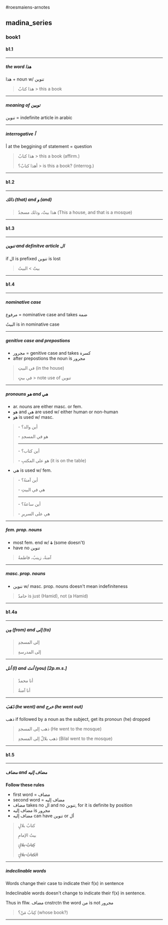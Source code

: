 #roesmaiens-arnotes 

## madina_series

### book1

#### b1.1

---
##### the word هذا

هذا + noun w/ تنوين

> هذا كتابٌ > this a book

---

##### meaning of توبين

تنوين = indefinite article in arabic

---

##### interrogative أ

أ at the beggining of statement = question

> هذا كتابٌ > this a book (affirm.)
>
> أهذا كتابٌ؟ > is this a book? (interrog.)

---

#### b1.2

---

##### ذالك (that) and و (and)

> هذا بيتٌ، وذلك مسجدٌ (This a house, and that is a mosque)

---

#### b1.3

---

##### تنوين and definitve article ال

if ال is prefixed تنوين is lost

> بيتٌ > البيتُ

---

#### b1.4

---

##### nominative case

مرفوع = nominative case and takes ضمة 

البيتُ is in nominative case

---

##### genitive case and prepostions

- مجرور = genitive case and takes كسرة
- after prepostions the noun is مجرور

> في البيتِ (in the house)
>
> في بيتٍ > note use of تنوين

---

##### pronouns هو and هي

- ar. nouns are either masc. or fem.
- هو and هي are used w/ either human or non-human
- هو is used w/ masc.

> \- أين والد؟
>
> \- هو في المسجدِ
> 
> --- 
>
> \- أين كتاب؟ 
>
> \- هو على المكتبِ (it is on the table)

- هي is used w/ fem.

> \- أين آمنةُ؟
>
> \- هي في البيتِ
>
> --- 
> 
> \- أين ساعةُ؟
>
> \- هي على السريرِ

---

##### fem. prop. nouns

- most fem. end w/ **ة** (some doesn't) 
- have no تنوين

> آمنةُ، زينبُ، فاطمةُ

---

##### masc. prop. nouns

- تنوين w/ masc. prop. nouns doesn't mean indefiniteness

> حامدٌ is just (Hamid), not (a Hamid)

---

#### b1.4a

---

##### مِن (from) and إلى (to)

> إلى المسجدِ
>
> إلى المدرسةِ

---

##### أنل (I) and أنتَ (you) [2p.m.s.]

> أنا محمدٌ
>
> أنا آمنةُ

---

##### ذَهَبَ (he went) and خرج (he went out)

ذهب if followed by a noun as the subject, get its pronoun (he) dropped

> ذهب إلى المسجدِ (He went to the mosque)
>
> ذهب بلالٌ إلى المسجدِ (Bilal went to the mosque)

---

#### b1.5

---

##### مضاف and مضاف إليه

**Follow these rules**

- first word = مضاف
- second word = مضاف إليه
- مضاف takes no ال and no تنوين, for it is definite by position
- مضاف إليه is مجرور
- مضاف إليه can have تنوين or أل

> كتابُ بلالٍ
>
> بيتُ الإمامِ
>
> ~~كِتابٌ بلالٍ~~
>
> ~~الكتابُ بلالٍ~~

---

##### indeclinable words

Words change their case to indicate their f(x) in sentence

Indeclinable words doesn't change to indicate their f(x) in sentence.

Thus in fllw. مضاف cnstrctn the word من is not مجرور 

> كِتابُ مَنْ؟ (whose book?)

---
